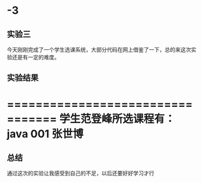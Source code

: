 # -3
## 实验三
今天刚刚完成了一个学生选课系统，大部分代码在网上借鉴了一下，总的来这次实验还是有一定的难度。




## 实验结果
=================================
学生范登峰所选课程有：
java 001 张世博 
=================================



## 总结
通过这次的实验让我感受到自己的不足，以后还要好好学习才行
